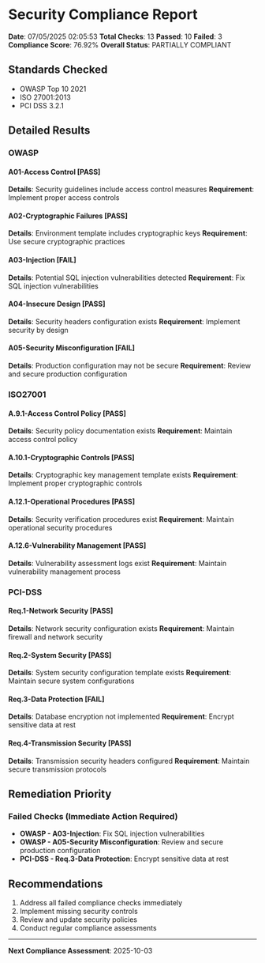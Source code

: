 ﻿# Security Compliance Report

**Date**: 07/05/2025 02:05:53
**Total Checks**: 13
**Passed**: 10
**Failed**: 3
**Compliance Score**: 76.92%
**Overall Status**: PARTIALLY COMPLIANT

## Standards Checked
- OWASP Top 10 2021
- ISO 27001:2013
- PCI DSS 3.2.1

## Detailed Results

### OWASP

#### A01-Access Control [PASS]
**Details**: Security guidelines include access control measures
**Requirement**: Implement proper access controls

#### A02-Cryptographic Failures [PASS]
**Details**: Environment template includes cryptographic keys
**Requirement**: Use secure cryptographic practices

#### A03-Injection [FAIL]
**Details**: Potential SQL injection vulnerabilities detected
**Requirement**: Fix SQL injection vulnerabilities

#### A04-Insecure Design [PASS]
**Details**: Security headers configuration exists
**Requirement**: Implement security by design

#### A05-Security Misconfiguration [FAIL]
**Details**: Production configuration may not be secure
**Requirement**: Review and secure production configuration

### ISO27001

#### A.9.1-Access Control Policy [PASS]
**Details**: Security policy documentation exists
**Requirement**: Maintain access control policy

#### A.10.1-Cryptographic Controls [PASS]
**Details**: Cryptographic key management template exists
**Requirement**: Implement proper cryptographic controls

#### A.12.1-Operational Procedures [PASS]
**Details**: Security verification procedures exist
**Requirement**: Maintain operational security procedures

#### A.12.6-Vulnerability Management [PASS]
**Details**: Vulnerability assessment logs exist
**Requirement**: Maintain vulnerability management process

### PCI-DSS

#### Req.1-Network Security [PASS]
**Details**: Network security configuration exists
**Requirement**: Maintain firewall and network security

#### Req.2-System Security [PASS]
**Details**: System security configuration template exists
**Requirement**: Maintain secure system configurations

#### Req.3-Data Protection [FAIL]
**Details**: Database encryption not implemented
**Requirement**: Encrypt sensitive data at rest

#### Req.4-Transmission Security [PASS]
**Details**: Transmission security headers configured
**Requirement**: Maintain secure transmission protocols

## Remediation Priority

### Failed Checks (Immediate Action Required)
- **OWASP - A03-Injection**: Fix SQL injection vulnerabilities
- **OWASP - A05-Security Misconfiguration**: Review and secure production configuration
- **PCI-DSS - Req.3-Data Protection**: Encrypt sensitive data at rest

## Recommendations
1. Address all failed compliance checks immediately
2. Implement missing security controls
3. Review and update security policies
4. Conduct regular compliance assessments

---
**Next Compliance Assessment**: 2025-10-03


